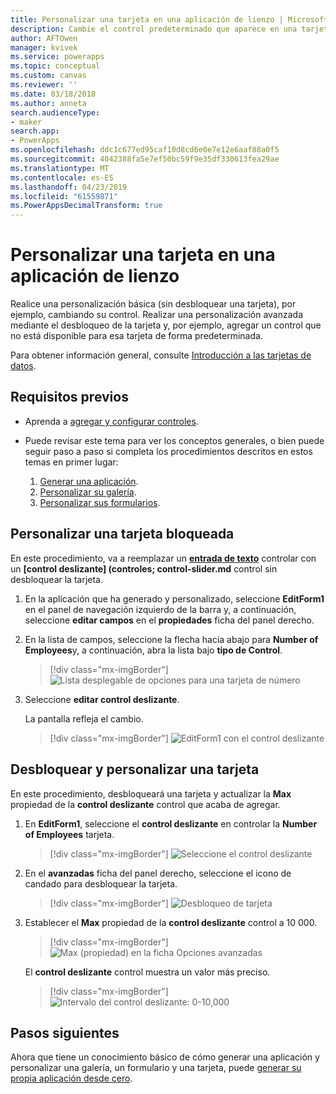 ```yaml
---
title: Personalizar una tarjeta en una aplicación de lienzo | Microsoft Docs
description: Cambie el control predeterminado que aparece en una tarjeta de detalles o edición de formulario en una aplicación de lienzo
author: AFTOwen
manager: kvivek
ms.service: powerapps
ms.topic: conceptual
ms.custom: canvas
ms.reviewer: ''
ms.date: 03/18/2018
ms.author: anneta
search.audienceType:
- maker
search.app:
- PowerApps
ms.openlocfilehash: ddc1c677ed95caf10d8cd6e0e7e12e6aaf88a0f5
ms.sourcegitcommit: 4042388fa5e7ef50bc59f9e35df330613fea29ae
ms.translationtype: MT
ms.contentlocale: es-ES
ms.lasthandoff: 04/23/2019
ms.locfileid: "61559871"
ms.PowerAppsDecimalTransform: true
---
```

# <a name="customize-a-card-in-a-canvas-app"></a>Personalizar una tarjeta en una aplicación de lienzo

Realice una personalización básica (sin desbloquear una tarjeta), por ejemplo, cambiando su control. Realizar una personalización avanzada mediante el desbloqueo de la tarjeta y, por ejemplo, agregar un control que no está disponible para esa tarjeta de forma predeterminada.

Para obtener información general, consulte [Introducción a las tarjetas de datos](working-with-cards.md).

## <a name="prerequisites"></a>Requisitos previos

- Aprenda a [agregar y configurar controles](add-configure-controls.md).
- Puede revisar este tema para ver los conceptos generales, o bien puede seguir paso a paso si completa los procedimientos descritos en estos temas en primer lugar:

    1. [Generar una aplicación](data-platform-create-app.md).
    1. [Personalizar su galería](customize-layout-sharepoint.md).
    1. [Personalizar sus formularios](customize-forms-sharepoint.md).

## <a name="customize-a-locked-card"></a>Personalizar una tarjeta bloqueada

En este procedimiento, va a reemplazar un **[entrada de texto](controls/control-text-input.md)** controlar con un **[control deslizante] (controles; control-slider.md** control sin desbloquear la tarjeta.

1. En la aplicación que ha generado y personalizado, seleccione **EditForm1** en el panel de navegación izquierdo de la barra y, a continuación, seleccione **editar campos** en el **propiedades** ficha del panel derecho.

1. En la lista de campos, seleccione la flecha hacia abajo para **Number of Employees**y, a continuación, abra la lista bajo **tipo de Control**.

    > [!div class="mx-imgBorder"]
    > ![Lista desplegable de opciones para una tarjeta de número](./media/customize-card/card-selector.png)

1. Seleccione **editar control deslizante**.

    La pantalla refleja el cambio.

    > [!div class="mx-imgBorder"]
    > ![EditForm1 con el control deslizante](./media/customize-card/add-slider.png)

## <a name="unlock-and-customize-a-card"></a>Desbloquear y personalizar una tarjeta

En este procedimiento, desbloqueará una tarjeta y actualizar la **Max** propiedad de la **control deslizante** control que acaba de agregar.

1. En **EditForm1**, seleccione el **control deslizante** en controlar la **Number of Employees** tarjeta.

    > [!div class="mx-imgBorder"]
    > ![Seleccione el control deslizante](./media/customize-card/select-slider.png)

1. En el **avanzadas** ficha del panel derecho, seleccione el icono de candado para desbloquear la tarjeta.

    > [!div class="mx-imgBorder"]
    > ![Desbloqueo de tarjeta](./media/customize-card/lock-icon.png)

1. Establecer el **Max** propiedad de la **control deslizante** control a 10 000.

    > [!div class="mx-imgBorder"]
    > ![Max (propiedad) en la ficha Opciones avanzadas](./media/customize-card/max-property.png)

    El **control deslizante** control muestra un valor más preciso.

    > [!div class="mx-imgBorder"]
    > ![Intervalo del control deslizante: 0-10,000](./media/customize-card/final-slider.png)

## <a name="next-steps"></a>Pasos siguientes

Ahora que tiene un conocimiento básico de cómo generar una aplicación y personalizar una galería, un formulario y una tarjeta, puede [generar su propia aplicación desde cero](data-platform-create-app-scratch.md).